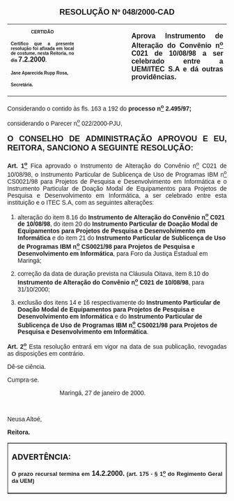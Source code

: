 <BODY>

<B><FONT FACE="Arial" SIZE=4><P ALIGN="CENTER">RESOLU&Ccedil;&Atilde;O  Nº  048/2000-CAD</P>
</B></FONT><FONT FACE="Arial"></FONT>
<TABLE CELLSPACING=0 BORDER=0 CELLPADDING=7 WIDTH=621>
<TR><TD WIDTH="32%" VALIGN="TOP">
<B><FONT FACE="Arial" SIZE=1><P ALIGN="CENTER">CERTID&Atilde;O</P>
<P ALIGN="JUSTIFY">   Certifico que a presente resolu&ccedil;&atilde;o foi afixada em local de costume, nesta Reitoria, no dia </FONT><FONT FACE="Arial">7.2.2000</FONT><FONT FACE="Arial" SIZE=1>.</P>
<P ALIGN="JUSTIFY"></P>
<P ALIGN="JUSTIFY">Jane Aparecida Rupp Rosa,</P>
<P ALIGN="JUSTIFY">Secret&aacute;ria.</B></FONT></TD>
<TD WIDTH="23%" VALIGN="TOP">&nbsp;</TD>
<TD WIDTH="46%" VALIGN="TOP">
<B><FONT FACE="Arial"><P ALIGN="JUSTIFY">Aprova Instrumento de Altera&ccedil;&atilde;o do Conv&ecirc;nio n<U><SUP>o</U></SUP> C021 de 10/08/98 a ser celebrado entre a UEM/ITEC S.A e d&aacute; outras provid&ecirc;ncias.</B></FONT></TD>
</TR>
</TABLE>

<FONT FACE="Arial"><P ALIGN="JUSTIFY"></P>
<P ALIGN="JUSTIFY">&#9;Considerando o contido &agrave;s fls. 163 a 192 do <B>processo n<U><SUP>o</U></SUP> 2.495/97;</P>
</B><P ALIGN="JUSTIFY">&#9;considerando o Parecer n<U><SUP>o</U></SUP> 022/2000-PJU,</P>
<P ALIGN="JUSTIFY"></P>
</FONT><B><FONT FACE="Arial" SIZE=4><P ALIGN="JUSTIFY">O CONSELHO DE ADMINISTRA&Ccedil;&Atilde;O APROVOU E EU, REITORA, SANCIONO A SEGUINTE RESOLU&Ccedil;&Atilde;O:</P>
</B></FONT><FONT FACE="Arial">
<B><P ALIGN="JUSTIFY">&#9;Art. 1<U><SUP>o</B></U></SUP> Fica aprovado o Instrumento de Altera&ccedil;&atilde;o do Conv&ecirc;nio n<U><SUP>o</U></SUP> C021 de 10/08/98, o Instrumento Particular de Sublicen&ccedil;a de Uso de Programas IBM n<U><SUP>o</U></SUP> CS0021/98 para Projetos de Pesquisa e Desenvolvimento em Inform&aacute;tica e o Instrumento Particular de Doa&ccedil;&atilde;o Modal de Equipamentos para Projetos de Pesquisa e Desenvolvimento em Inform&aacute;tica, a ser celebrado entre esta institui&ccedil;&atilde;o e o ITEC S.A, com as seguintes altera&ccedil;&otilde;es:</P>
<OL>

<P ALIGN="JUSTIFY"><LI>altera&ccedil;&atilde;o do item 8.16 do <B>Instrumento de Altera&ccedil;&atilde;o do Conv&ecirc;nio n<U><SUP>o</U></SUP> C021 de 10/08/98</B>, do item 20 do <B>Instrumento Particular de Doa&ccedil;&atilde;o Modal de Equipamentos para Projetos de Pesquisa e Desenvolvimento em Inform&aacute;tica</B> e do item 21 do <B>Instrumento Particular de Sublicen&ccedil;a de Uso de Programas IBM n<U><SUP>o</U></SUP> CS0021/98 para Projetos de Pesquisa e Desenvolvimento em Inform&aacute;tica</B>, para Foro da Justi&ccedil;a Estadual em Maring&aacute;;</LI></P>
<P ALIGN="JUSTIFY"><LI>corre&ccedil;&atilde;o da data de dura&ccedil;&atilde;o prevista na Cl&aacute;usula Oitava, item 8.10 do <B>Instrumento de Altera&ccedil;&atilde;o do Conv&ecirc;nio n<U><SUP>o</U></SUP> C021 de 10/08/98</B>, para 31/10/2000;</LI></P>
<P ALIGN="JUSTIFY"><LI>exclus&atilde;o dos itens 14 e 16 respectivamente do <B>Instrumento Particular de Doa&ccedil;&atilde;o Modal de Equipamentos para Projetos de Pesquisa e Desenvolvimento em Inform&aacute;tica</B> e do <B>Instrumento Particular de Sublicen&ccedil;a de Uso de Programas IBM n<U><SUP>o</U></SUP> CS0021/98 para Projetos de Pesquisa e Desenvolvimento em Inform&aacute;tica</B>.</LI></P></OL>

<B><P ALIGN="JUSTIFY">&#9;Art. 2<U><SUP>o</B></U></SUP> Esta resolu&ccedil;&atilde;o entrar&aacute; em vigor na data de sua publica&ccedil;&atilde;o, revogadas as disposi&ccedil;&otilde;es em contr&aacute;rio.</P>
<P ALIGN="JUSTIFY">&#9;D&ecirc;-se ci&ecirc;ncia.</P>
<P ALIGN="JUSTIFY">&#9;Cumpra-se.</P>
<P ALIGN="JUSTIFY"></P><DIR>
<DIR>
<DIR>

<P ALIGN="JUSTIFY">&#9;&#9;&#9;Maring&aacute;, 27 de janeiro de 2000.</P>
<P ALIGN="JUSTIFY"></P>
<P ALIGN="JUSTIFY">&nbsp;</P></DIR>
</DIR>
</DIR>

<P ALIGN="JUSTIFY">   &#9;&#9;&#9;&#9;&#9;Neusa Alto&eacute;,</P>
<P ALIGN="JUSTIFY">&#9;&#9;&#9;&#9;&#9;<B>Reitora.</P></B></FONT>
<TABLE BORDER CELLSPACING=1 CELLPADDING=4 WIDTH=212>
<TR><TD VALIGN="TOP">
<B><FONT SIZE=4><P>ADVERT&Ecirc;NCIA:</P>
</FONT><FONT FACE="Arial" SIZE=2><P ALIGN="JUSTIFY">O prazo recursal termina em </FONT><FONT FACE="Arial">14.2.2000.</FONT><FONT FACE="Arial" SIZE=2> (art. 175 - § 1<U><SUP>o</U></SUP> do Regimento Geral da UEM)</B></FONT></TD>
</TR>
</TABLE>

<FONT SIZE=2><P ALIGN="JUSTIFY"></P></FONT></BODY>
